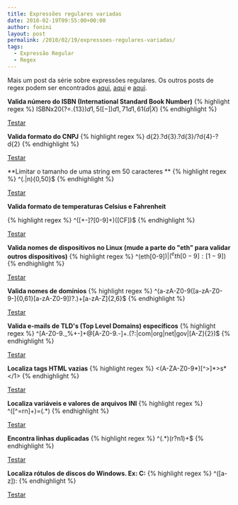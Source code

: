 ```yaml
---
title: Expressões regulares variadas
date: 2010-02-19T09:55:00+00:00
author: fonini
layout: post
permalink: /2010/02/19/expressoes-regulares-variadas/
tags:
  - Expressão Regular
  - Regex
---
```

Mais um post da série sobre expressões regulares. Os outros posts de regex podem ser encontrados [aqui](/2010/02/12/expressoes-regulares-para-trabalhar-com-datahora/), [aqui](/2010/02/11/expressoes-regulares-para-trabalhar-com-numeros/) e [aqui](/2010/02/09/expressoes-regulares-para-trabalhar-com-html/).

**Valida número do ISBN (International Standard Book Number)**
{% highlight regex %}
ISBNx20(?=.{13}$)d{1,5}([- ])d{1,7}1d{1,6}1(d|X)$
{% endhighlight %}

[Testar](http://regexpal.com/?flags=&regex=ISBNx20%28%3F%3D.{13}%24%29d{1%2C5}%28[-%20]%29d{1%2C7}1d{1%2C6}1%28d|X%29%24&input=ISBN%20972-1-02783-9) 

**Valida formato do CNPJ**
{% highlight regex %}
d{2}.?d{3}.?d{3}/?d{4}-?d{2} 
{% endhighlight %}

[Testar](http://regexpal.com/?flags=&regex=d{2}.%3Fd{3}.%3Fd{3}%2F%3Fd{4}-%3Fd{2}&input=89.432.343%2F0001-22)

**Limitar o tamanho de uma string em 50 caracteres  ** 
{% highlight regex %}
^(.|n){0,50}$ 
{% endhighlight %}

[Testar](http://regexpal.com/?flags=&regex=^%28.|n%29{0%2C50}%24&input=Bla%20teste%20uahsuhaushua%20regex%20%C3%A9%20legal%20jonnas%20fonini) 

**Valida formato de temperaturas Celsius e Fahrenheit**

{% highlight regex %}
^([+-]?[0-9]+)([CF])$
{% endhighlight %}
  
[Testar](http://regexpal.com/?flags=&regex=^%28[%2B-]%3F[0-9]%2B%29%28[CF]%29%24&input=70F)

**Valida nomes de dispositivos no Linux (mude a parte do "eth" para validar outros dispositivos)**
{% highlight regex %}
^(eth[0-9]$)|(^eth[0-9]:[1-9]$)
{% endhighlight %}
  
[Testar](http://regexpal.com/?flags=&regex=^%28eth[0-9]%24%29|%28^eth[0-9]%3A[1-9]%24%29&input=eth0)

**Valida nomes de domínios**
{% highlight regex %}
^(a-zA-Z0-9([a-zA-Z0-9-]{0,61}[a-zA-Z0-9])?.)+[a-zA-Z]{2,6}$
{% endhighlight %}
  
[Testar](http://regexpal.com/?flags=&regex=^%28[a-zA-Z0-9]%28[a-zA-Z0-9-]{0%2C61}[a-zA-Z0-9]%29%3F.%29%2B[a-zA-Z]{2%2C6}%24&input=fonini.github.io)


**Valida e-mails de TLD's (Top Level Domains) específicos**
{% highlight regex %}
^[A-Z0-9._%+-]+@[A-Z0-9.-]+.(?:|com|org|net|gov|[A-Z]{2})$
{% endhighlight %}
  
[Testar](http://regexpal.com/?flags=im&regex=^[A-Z0-9._%25%2B-]%2B%40[A-Z0-9.-]%2B.%28%3F%3A|com|org|net|gov|[A-Z]{2}%29%24&input=contato%email.net%0Ateste%40teste.biz)

**Localiza tags HTML vazias**
{% highlight regex %}
<(A-ZA-Z0-9\*)[^>]\*>s*</1>
{% endhighlight %}
  
[Testar](http://regexpal.com/?flags=&regex=%3C%28[a-z][a-z0-9]*%29[^%3E]*%3Es*%3C%2F1%3E&input=%3Cdiv%3E%3Cp%3E%3C%2Fp%3E%3C%2Fdiv%3E)

**Localiza variáveis e valores de arquivos INI** 
{% highlight regex %}
^([^=rn]+)=(.*)
{% endhighlight %}
  
[Testar](http://regexpal.com/?flags=m&regex=^%28[^%3Drn]%2B%29%3D%28.*%29&input=valor1%3D20%3B%0Avalor2%3D30%3B)

**Encontra linhas duplicadas**
{% highlight regex %}
^(.*)(r?n1)+$
{% endhighlight %}
  
[Testar](http://regexpal.com/?flags=m&regex=^%28.*%29%28r%3Fn1%29%2B%24&input=linha%0Ateste%0Ateste%0A)

**Localiza rótulos de discos do Windows. Ex: C:**
{% highlight regex %}
^([a-z]):
{% endhighlight %}
  
[Testar](http://regexpal.com/?flags=m&regex=^%28[a-zA-Z]%29%3A&input=C%3Ateste)